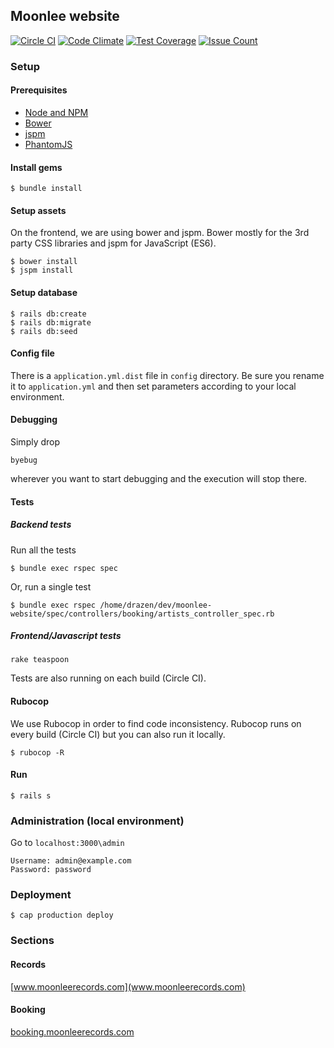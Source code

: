 ## Moonlee website

[![Circle CI](https://circleci.com/gh/moonleerecords/moonlee-website.svg?style=svg)](https://circleci.com/gh/moonleerecords/moonlee-website)
[![Code Climate](https://codeclimate.com/github/moonleerecords/moonlee-website/badges/gpa.svg)](https://codeclimate.com/github/moonleerecords/moonlee-website)
[![Test Coverage](https://codeclimate.com/github/moonleerecords/moonlee-website/badges/coverage.svg)](https://codeclimate.com/github/moonleerecords/moonlee-website/coverage)
[![Issue Count](https://codeclimate.com/github/moonleerecords/moonlee-website/badges/issue_count.svg)](https://codeclimate.com/github/moonleerecords/moonlee-website)

### Setup 

#### Prerequisites 

- [Node and NPM](https://docs.npmjs.com/getting-started/installing-node)
- [Bower](http://bower.io)
- [jspm](http://jspm.io/docs/getting-started.html)
- [PhantomJS](http://phantomjs.org/)

#### Install gems

```
$ bundle install
```

#### Setup assets

On the frontend, we are using bower and jspm. Bower mostly for the 3rd party CSS libraries and jspm for JavaScript (ES6).

```
$ bower install
$ jspm install
```

#### Setup database

```
$ rails db:create
$ rails db:migrate
$ rails db:seed
```

#### Config file

There is a `application.yml.dist` file in `config` directory. Be sure you rename it to `application.yml` and then set parameters according to your local environment.

#### Debugging

Simply drop

    byebug

wherever you want to start debugging and the execution will stop there.

#### Tests

##### Backend tests

Run all the tests

```
$ bundle exec rspec spec
```

Or, run a single test

```
$ bundle exec rspec /home/drazen/dev/moonlee-website/spec/controllers/booking/artists_controller_spec.rb
```

##### Frontend/Javascript tests

```
rake teaspoon
```

Tests are also running on each build (Circle CI).

#### Rubocop

We use Rubocop in order to find code inconsistency. Rubocop runs on every build (Circle CI) but you can also run it locally.

```
$ rubocop -R
```

#### Run

```
$ rails s
```

### Administration (local environment)

Go to `localhost:3000\admin`

```
Username: admin@example.com
Password: password
```

### Deployment

```
$ cap production deploy
```

### Sections

#### Records

[www.moonleerecords.com](www.moonleerecords.com)

#### Booking

[booking.moonleerecords.com](booking.moonleerecords.com)
